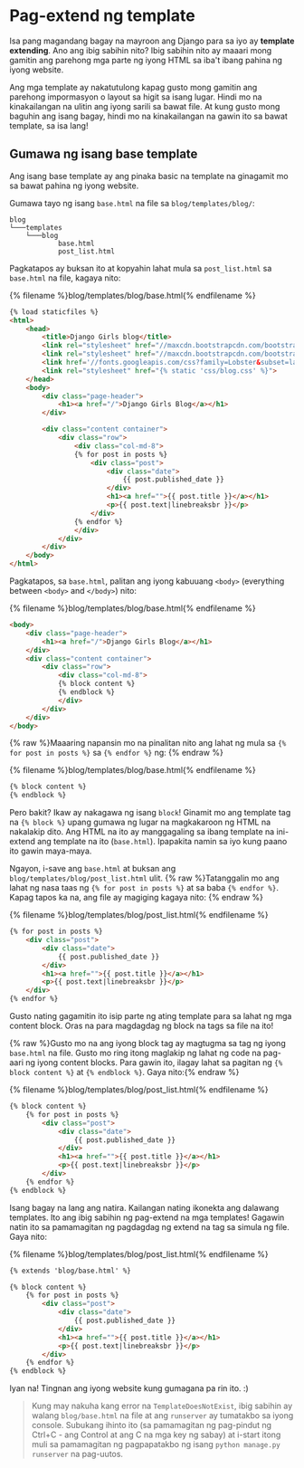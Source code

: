 # Pag-extend ng template

Isa pang magandang bagay na mayroon ang Django para sa iyo ay **template extending**. Ano ang ibig sabihin nito? Ibig sabihin nito ay maaari mong gamitin ang parehong mga parte ng iyong HTML sa iba't ibang pahina ng iyong website.

Ang mga template ay nakatutulong kapag gusto mong gamitin ang parehong impormasyon o layout sa higit sa isang lugar. Hindi mo na kinakailangan na ulitin ang iyong sarili sa bawat file. At kung gusto mong baguhin ang isang bagay, hindi mo na kinakailangan na gawin ito sa bawat template, sa isa lang!

## Gumawa ng isang base template

Ang isang base template ay ang pinaka basic na template na ginagamit mo sa bawat pahina ng iyong website.

Gumawa tayo ng isang `base.html` na file sa `blog/templates/blog/`:

    blog
    └───templates
        └───blog
                base.html
                post_list.html
    

Pagkatapos ay buksan ito at kopyahin lahat mula sa `post_list.html` sa `base.html` na file, kagaya nito:

{% filename %}blog/templates/blog/base.html{% endfilename %}

```html
{% load staticfiles %}
<html>
    <head>
        <title>Django Girls blog</title>
        <link rel="stylesheet" href="//maxcdn.bootstrapcdn.com/bootstrap/3.2.0/css/bootstrap.min.css">
        <link rel="stylesheet" href="//maxcdn.bootstrapcdn.com/bootstrap/3.2.0/css/bootstrap-theme.min.css">
        <link href='//fonts.googleapis.com/css?family=Lobster&subset=latin,latin-ext' rel='stylesheet' type='text/css'>
        <link rel="stylesheet" href="{% static 'css/blog.css' %}">
    </head>
    <body>
        <div class="page-header">
            <h1><a href="/">Django Girls Blog</a></h1>
        </div>

        <div class="content container">
            <div class="row">
                <div class="col-md-8">
                {% for post in posts %}
                    <div class="post">
                        <div class="date">
                            {{ post.published_date }}
                        </div>
                        <h1><a href="">{{ post.title }}</a></h1>
                        <p>{{ post.text|linebreaksbr }}</p>
                    </div>
                {% endfor %}
                </div>
            </div>
        </div>
    </body>
</html>
```

Pagkatapos, sa `base.html`, palitan ang iyong kabuuang `<body>` (everything between `<body>` and `</body>`) nito:

{% filename %}blog/templates/blog/base.html{% endfilename %}

```html
<body>
    <div class="page-header">
        <h1><a href="/">Django Girls Blog</a></h1>
    </div>
    <div class="content container">
        <div class="row">
            <div class="col-md-8">
            {% block content %}
            {% endblock %}
            </div>
        </div>
    </div>
</body>
```

{% raw %}Maaaring napansin mo na pinalitan nito ang lahat ng mula sa `{% for post in posts %}` sa `{% endfor %}` ng: {% endraw %}

{% filename %}blog/templates/blog/base.html{% endfilename %}

```html
{% block content %}
{% endblock %}
```

Pero bakit? Ikaw ay nakagawa ng isang `block`! Ginamit mo ang template tag na `{% block %}` upang gumawa ng lugar na magkakaroon ng HTML na nakalakip dito. Ang HTML na ito ay manggagaling sa ibang template na ini-extend ang template na ito (`base.html`). Ipapakita namin sa iyo kung paano ito gawin maya-maya.

Ngayon, i-save ang `base.html` at buksan ang `blog/templates/blog/post_list.html` ulit. {% raw %}Tatanggalin mo ang lahat ng nasa taas ng `{% for post in posts %}` at sa baba `{% endfor %}`. Kapag tapos ka na, ang file ay magiging kagaya nito: {% endraw %}

{% filename %}blog/templates/blog/post_list.html{% endfilename %}

```html
{% for post in posts %}
    <div class="post">
        <div class="date">
            {{ post.published_date }}
        </div>
        <h1><a href="">{{ post.title }}</a></h1>
        <p>{{ post.text|linebreaksbr }}</p>
    </div>
{% endfor %}
```

Gusto nating gagamitin ito isip parte ng ating template para sa lahat ng mga content block. Oras na para magdagdag ng block na tags sa file na ito!

{% raw %}Gusto mo na ang iyong block tag ay magtugma sa tag ng iyong `base.html` na file. Gusto mo ring itong maglakip ng lahat ng code na pag-aari ng iyong content blocks. Para gawin ito, ilagay lahat sa pagitan ng `{% block content %}` at `{% endblock %}`. Gaya nito:{% endraw %}

{% filename %}blog/templates/blog/post_list.html{% endfilename %}

```html
{% block content %}
    {% for post in posts %}
        <div class="post">
            <div class="date">
                {{ post.published_date }}
            </div>
            <h1><a href="">{{ post.title }}</a></h1>
            <p>{{ post.text|linebreaksbr }}</p>
        </div>
    {% endfor %}
{% endblock %}
```

Isang bagay na lang ang natira. Kailangan nating ikonekta ang dalawang templates. Ito ang ibig sabihin ng pag-extend na mga templates! Gagawin natin ito sa pamamagitan ng pagdagdag ng extend na tag sa simula ng file. Gaya nito:

{% filename %}blog/templates/blog/post_list.html{% endfilename %}

```html
{% extends 'blog/base.html' %}

{% block content %}
    {% for post in posts %}
        <div class="post">
            <div class="date">
                {{ post.published_date }}
            </div>
            <h1><a href="">{{ post.title }}</a></h1>
            <p>{{ post.text|linebreaksbr }}</p>
        </div>
    {% endfor %}
{% endblock %}
```

Iyan na! Tingnan ang iyong website kung gumagana pa rin ito. :)

> Kung may nakuha kang error na `TemplateDoesNotExist`, ibig sabihin ay walang `blog/base.html` na file at ang `runserver` ay tumatakbo sa iyong console. Subukang ihinto ito (sa pamamagitan ng pag-pindut ng Ctrl+C - ang Control at ang C na mga key ng sabay) at i-start itong muli sa pamamagitan ng pagpapatakbo ng isang `python manage.py runserver` na pag-uutos.